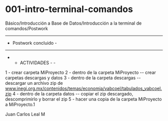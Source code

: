 # 001-intro-terminal-comandos
Básico/Introducción a Base de Datos/Introducción a la terminal de comandos/Postwork

----------------------
- Postwork concluido -
----------------------

- - ACTIVIDADES - -

1 - crear carpeta MiProyecto
2 - dentro de la carpeta MiProyecto -- crear carpetas descargas y datos
3 - dentro de la carpeta descargas -- descargar un archivo zip de www.inegi.org.mx/contenidos/temas/economia/vabcoel/tabulados_vabcoel.zip
4 - dentro de la carpeta datos -- copiar el zip descargado, descomprimirlo y borrar el zip
5 - hacer una copia de la carpeta MiProyecto a MiProyecto.1

Juan Carlos Leal M

